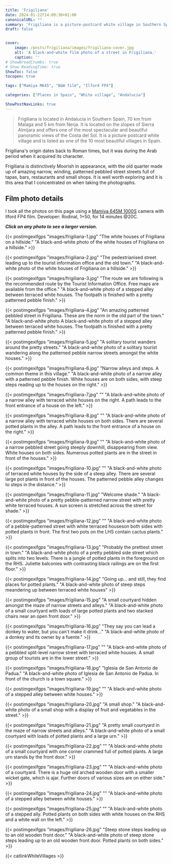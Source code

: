 ```yaml
---
title: 'Frigiliana'
date: 2024-01-22T14:09:30+01:00
canonicalURL: ""
summary: 'Frigiliana is a picture-postcard white village in Southern Spain - see twenty-four B&W film photos taken with a Mamiya M645 film camera on Ilford FP4 film.'
draft: false


cover:
    image: /posts/frigiliana/images/frigiliana-cover.jpg
    alt: 'A black-and-white film photo of a street in Frigiliana.'
    caption: ''
# ShowBreadCrumbs: true
# Show ReadingTime: true
ShowToc: false
tocopen: true

tags: ["Mamiya M645", "B&W film", "Ilford FP4"]

categories: ["Places in Spain", "White village", "Andalucia"]

ShowPostNavLinks: true
---
```

> Frigiliana is located in Andalucia in Southern Spain, 70 km from Malaga and 5 km from Nerja. It is located on the slopes of Sierra Almijara and offers one of the most spectacular and beautiful panoramic views of the Costa del Sol. It is a picture postcard white village and is listed as one of the 10 most beautiful villages in Spain.

Frigiliana's origin dates back to Roman times, but it was during the Arab period when it acquired its character.

Frigiliana is distinctively Moorish in appearance, with the old quarter made up of amazing narrow, winding, patterned pebbled street streets full of tapas, bars, restaurants and small shops. It is well worth exploring and it is this area that I concentrated on when taking the photographs.

## Film photo details

I took all the photos on this page using a [Mamiya 645M 1000S](/gear/cameras/mamiya-m645/) camera with Ilford FP4 film. Developer: Rodinal, 1+50, for 14 minutes @20C.

***Click on any photo to see a larger version.***

{{< postimgexifgps "images/frigiliana-1.jpg" 
"The white houses of Frigiliana on a hillside." 
"A black-and-white photo of the white houses of Frigiliana on a hillside." >}}

{{< postimgexifgps "images/frigiliana-2.jpg" 
"The pedestrianised street leading up to the tourist information office and the old town." 
"A black-and-white photo of the white houses of Frigiliana on a hillside." >}}

{{< postimgexifgps "images/frigiliana-3.jpg" 
"The route we are following is the recommended route by the Tourist Information Office. Free maps are available from the office." 
"A black-and-white photo of a stepped alley between terraced white houses. The footpath is finished with a pretty patterned pebble finish." >}}

{{< postimgexifgps "images/frigiliana-4.jpg" 
"An amazing patterned pebbled street in Frigiliana. These are the norm in the old part of the town." 
"A black-and-white photo A black-and-white photo of a stepped alley between terraced white houses. The footpath is finished with a pretty patterned pebble finish." >}}

{{< postimgexifgps "images/frigiliana-5.jpg" 
"A solitary tourist wanders around the pretty streets." 
"A black-and-white photo of a solitary tourist wandering along the patterned pebble narrow streets amongst the white houses." >}}

{{< postimgexifgps "images/frigiliana-6.jpg" 
"Narrow alleys and steps. A common theme in this village." 
"A black-and-white photo of a narrow alley with a patterned pebble finish. White houses are on both sides, with steep steps reading up to the houses on the right." >}}

{{< postimgexifgps "images/frigiliana-7.jpg" 
"" 
"A black-and-white photo of a narrow alley with terraced white houses on the right. A path leads to the front entrance of a house on the left." >}}

{{< postimgexifgps "images/frigiliana-8.jpg" 
"" 
"A black-and-white photo of a narrow alley with terraced white houses on both sides. There are several potted plants in the alley. A path leads to the front entrance of a house on the right." >}}

{{< postimgexifgps "images/frigiliana-9.jpg" 
"" 
"A black-and-white photo of a narrow pebbled street going steeply downhill, disappearing from view. White houses on both sides. Numerous potted plants are in the street in front of the houses." >}}

{{< postimgexifgps "images/frigiliana-10.jpg" 
"" 
"A black-and-white photo of terraced white houses by the side of a steep alley. There are several large pot plants in front of the houses. The patterned pebble alley changes to steps in the distance." >}}

{{< postimgexifgps "images/frigiliana-11.jpg" 
"Welcome shade." 
"A black-and-white photo of a pretty pebble-patterned narrow street with pretty white terraced houses. A sun screen is stretched across the street for shade." >}}

{{< postimgexifgps "images/frigiliana-12.jpg" 
"" 
"A black-and-white photo of a pebble-patterned street with white terraced houseson both sides with potted plants in front. The first two pots on the LHS contain cactus plants." >}}

{{< postimgexifgps "images/frigiliana-13.jpg" 
"Probably the prettiest street in town." 
"A black-and-white photo of a pretty pebbled side street which splits into two levels. There is a jungle of potted plants in the foreground on the RHS. Juliette balconies with contrasting black railings are on the first floor." >}}

{{< postimgexifgps "images/frigiliana-14.jpg" 
"Going up... and still, they find places for potted plants." 
"A black-and-white photo of steep steps meandering up between terraced white houses" >}}

{{< postimgexifgps "images/frigiliana-15.jpg" 
"A small courtyard hidden amongst the maze of narrow streets and alleys." 
"A black-and-white photo of a small courtyard with loads of large potted plants and two stacked chairs near an open front door." >}}

{{< postimgexifgps "images/frigiliana-16.jpg" 
"They say you can lead a donkey to water, but you can't make it drink..." 
"A black-and-white photo of a donkey and its owner by a fuente." >}}

{{< postimgexifgps "images/frigiliana-17.jpg" 
"" 
"A black-and-white photo of a pebbled split-level narrow street with terraced white houses. A small group of tourists are in the lower street." >}}

{{< postimgexifgps "images/frigiliana-18.jpg" 
"Iglesia de San Antonio de Padua." 
"A black-and-white photo of Iglesia de San Antonio de Padua. In front of the church is a town square." >}}

{{< postimgexifgps "images/frigiliana-19.jpg" 
"" 
"A black-and-white photo of a stepped alley between white houses." >}}

{{< postimgexifgps "images/frigiliana-20.jpg" 
"A small shop." 
"A black-and-white photo of a small shop with a display of fruit and vegetables in the street." >}}

{{< postimgexifgps "images/frigiliana-21.jpg" 
"A pretty small courtyard in the maze of narrow streets and alleys." 
"A black-and-white photo of a small courtyard with loads of potted plants and a large urn." >}}

{{< postimgexifgps "images/frigiliana-22.jpg" 
"" 
"A black-and-white photo of a small courtyard with one corner crammed full of potted plants. A large urn stands by the front door." >}}

{{< postimgexifgps "images/frigiliana-23.jpg" 
"" 
"A black-and-white photo of a courtyard. There is a huge old arched wooden door with a smaller wicket gate, which is ajar. Further doors of various sizes are on either side." >}}

{{< postimgexifgps "images/frigiliana-24.jpg" 
"" 
"A black-and-white photo of a stepped alley between white houses." >}}

{{< postimgexifgps "images/frigiliana-25.jpg" 
"" 
"A black-and-white photo of a stepped ally. Potted plants on both sides with white houses on the RHS and a white wall on the left." >}}

{{< postimgexifgps "images/frigiliana-26.jpg" 
"Steep stone steps leading up to an old wooden front door." 
"A black-and-white photo of steep stone steps leading up to an old wooden front door. Potted plants on both sides." >}}

{{< catlinkWhiteVillages >}}
